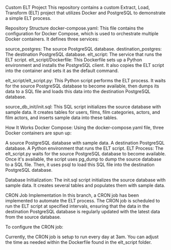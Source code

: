 Custom ELT Project
This repository contains a custom Extract, Load, Transform (ELT) project that utilizes Docker and PostgreSQL to demonstrate a simple ELT process.

Repository Structure
docker-compose.yaml: This file contains the configuration for Docker Compose, which is used to orchestrate multiple Docker containers. It defines three services:

source_postgres: The source PostgreSQL database.
destination_postgres: The destination PostgreSQL database.
elt_script: The service that runs the ELT script.
elt_script/Dockerfile: This Dockerfile sets up a Python environment and installs the PostgreSQL client. It also copies the ELT script into the container and sets it as the default command.

elt_script/elt_script.py: This Python script performs the ELT process. It waits for the source PostgreSQL database to become available, then dumps its data to a SQL file and loads this data into the destination PostgreSQL database.

source_db_init/init.sql: This SQL script initializes the source database with sample data. It creates tables for users, films, film categories, actors, and film actors, and inserts sample data into these tables.

How It Works
Docker Compose: Using the docker-compose.yaml file, three Docker containers are spun up:

A source PostgreSQL database with sample data.
A destination PostgreSQL database.
A Python environment that runs the ELT script.
ELT Process: The elt_script.py waits for the source PostgreSQL database to become available. Once it's available, the script uses pg_dump to dump the source database to a SQL file. Then, it uses psql to load this SQL file into the destination PostgreSQL database.

Database Initialization: The init.sql script initializes the source database with sample data. It creates several tables and populates them with sample data.

CRON Job Implementation
In this branch, a CRON job has been implemented to automate the ELT process. The CRON job is scheduled to run the ELT script at specified intervals, ensuring that the data in the destination PostgreSQL database is regularly updated with the latest data from the source database.

To configure the CRON job:

Currently, the CRON job is setup to run every day at 3am.
You can adjust the time as needed within the Dockerfile found in the elt_script folder.
